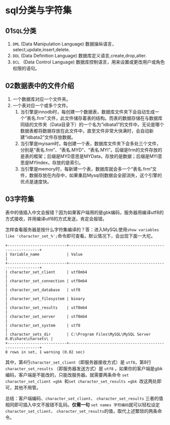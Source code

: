 # sql分类与字符集

## 01`SQL`分类

1. `DML` (Data Manipulation Language) 数据操纵语言，select,update,insert,delete.
2. `DDL` (Data Definition Language) 数据库定义语言,create,drop,alter.
3. `DCL ` (Data Control Language) 数据库控制语言，用来设置或更改用户或角色权限的语句。

## 02数据表中的文件介绍

1. 一个数据库对应一个文件夹。
2. 一个表对应一个或多个文件。
   1. 当引擎是innodb时，每创建一个数据表，数据库文件夹下会自动生成一个“表名.frm”.文件，此文件储存着表的结构。而表的数据存储在与数据库同级的文件夹（Data目录下）的一个名为“idbata1”的文件中。无论是哪个数据表都将数据存放在此文件中，直至文件非常大快满时，会自动新建“idbata2”文件存放数据。
   2. 当引擎是myisam时，每创建一个表，数据库文件夹下会多处三个文件，分别是“表名.frm”、“表名.MYD”、“表名.MYI”。后缀是frm的文件存放的是表的框架；后缀是MYD意思是MYData，存放的是数据；后缀是MYI意思是MYIndex，存放的是索引。
   3. 当引擎是memory时，每新建一个表，数据库就会多一个“表名.frm”文件，数据存放在内存中，如果重启Mysql则数据会全部消失，这个引擎的优点是速度快。

## 03字符集

表中的值插入中文会报错？因为如果客户端用的是gbk编码，服务器用编译utf8的方式接收，并用编译utf8的方式发送，肯定会报错。

怎样查看服务器是按什么字符集编译的？答：进入MySQL使用`show variables like 'character_set_%';`命令即可查看。默认情况下，会出现下面一大坨。

```mysql
+--------------------------+---------------------------------------------------------+
| Variable_name            | Value                                                   |
+--------------------------+---------------------------------------------------------+
| character_set_client     | utf8mb4                                                 |
| character_set_connection | utf8mb4                                                 |
| character_set_database   | utf8                                                    |
| character_set_filesystem | binary                                                  |
| character_set_results    | utf8mb4                                                 |
| character_set_server     | utf8mb4                                                 |
| character_set_system     | utf8                                                    |
| character_sets_dir       | C:\Program Files\MySQL\MySQL Server 8.0\share\charsets\ |
+--------------------------+---------------------------------------------------------+
8 rows in set, 1 warning (0.02 sec)
```

其中，第4行`character_set_client`（即服务器接收方式）是 `utf8`，第8行 `character_set_results` （即服务器发送方式）是 `utf8` ，如果你的客户端是gbk编码，客户端是不能改的，只能改服务器。就需要两条命令 `set character_set_client =gbk `和`set character_set_results =gbk `改这两处即可，其他不用管。

总结：客户端编码、`character_set_client`、 `character_set_results` 三者的值相同即可插入中文不报错不乱码。**仅需一句** `set names 字符编码`就可以轻松设定`character_set_client`、 `character_set_results`的值，取代上述繁琐的两条命令。

